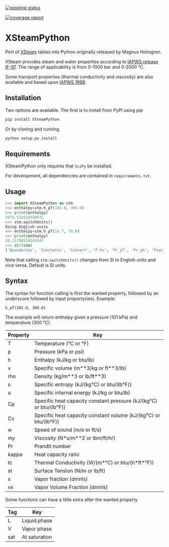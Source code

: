 [![pipeline status](https://gitlab.com/raldridge11/XSteamPython/badges/master/pipeline.svg)](https://gitlab.com/raldridge11/XSteamPython/-/pipelines)

[![coverage report](https://gitlab.com/raldridge11/XSteamPython/badges/master/coverage.svg)](https://gitlab.com/raldridge11/XSteamPython/-/commits/master)

# XSteamPython
Port of [XSteam](https://sourceforge.net/projects/xsteam/) tables into Python originally released by Magnus Holmgren.

XSteam provides steam and water properties according to [IAPWS release IF-97](http://www.iapws.org/relguide/IF97-Rev.pdf). The range of applicability is from 0-1000 bar and 0-2000 °C.

Some transport properties (thermal conductivity and viscosity) are also available and based upon [IAPWS 1998](http://www.iapws.org/relguide/ThCond.pdf).

## Installation
Two options are available. The first is to install from PyPI using pip
```sh
pip install XSteamPython
```
Or by cloning and running
```sh
python setup.py install
```
## Requirements
XSteamPython only requires that `SciPy` be installed.

For development, all dependencies are contained in `requirements.txt`.

## Usage
```python
>>> import XSteamPython as stm
>>> enthalpy=stm.h_pT(101.0, 300.0)
>>> print(enthalpy)
3074.515918340631
>>> stm.switchUnits()
Using English units
>>> enthalpy=stm.h_pT(14.7, 70.0)
>>> print(enthalpy)
38.11798524502647
>>> dir(stm)
['Boundaries', 'Constants', 'Convert', 'P_hs', 'Pr_pT', 'Pr_ph', 'Psat_T', 'Psat_s', 'Region1', 'Region2', 'Region3', 'Region4', 'Region5', 'Regions', 'T_hs', 'T_ph', 'T_ps', 'Tsat_p', 'Tsat_s', 'Viscosity', 'XSteamPython', '__builtins__', '__cached__', '__doc__', '__file__', '__loader__', '__name__', '__package__', '__path__', '__spec__', 'cpL_T', 'cpL_p', 'cpV_T', 'cpV_p', 'cp_pT', 'cp_ph', 'cp_ps', 'cvL_T', 'cvL_p', 'cvV_T', 'cvV_p', 'cv_pT', 'cv_ph', 'cv_ps', 'englishUnits', 'hL_T', 'hL_p', 'hV_T', 'hV_p', 'h_Tx', 'h_pT', 'h_ps', 'h_px', 'kappa_pT', 'kappa_ph', 'math', 'my_pT', 'my_ph', 'my_ps', 'rhoL_T', 'rhoL_p', 'rhoV_T', 'rhoV_p', 'rho_pT', 'rho_ph', 'rho_ps', 'sL_T', 'sL_p', 'sV_T', 'sV_p', 's_pT', 's_ph', 'st_p', 'st_t', 'surfaceTension_T', 'switchUnits', 'tcL_T', 'tcL_p', 'tcV_T', 'tcV_p', 'tc_hs', 'tc_pT', 'tc_pTrho', 'tc_ph', 'uL_T', 'uL_p', 'uV_T', 'uV_p', 'u_pT', 'u_ph', 'u_ps', 'vL_T', 'vL_p', 'vV_T', 'vV_p', 'v_pT', 'v_ph', 'v_ps', 'vx_ph', 'vx_ps', 'wL_T', 'wL_p', 'wV_T', 'wV_p', 'w_pT', 'w_ph', 'w_ps', 'x_ph', 'x_ps']
```

Note that calling `stm.switchUnits()` changes from SI to English units and vice versa. Default is SI units.

## Syntax

The syntax for function calling is first the wanted property, followed by an underscore followed by input property(ies). Example:
```
h_pT(101.0, 300.0)
```
The example will return enthalpy given a pressure (101 kPa) and temperature (300 °C).

|Property|Key|
|---|---|
|T| Temperature (°C or °F)|
|p| Pressure (kPa or psi)|
|h| Enthalpy (kJ/kg or btu/lb)|
|v| Specific volume (m\*\*3/kg or ft\*\*3/lb)|
|rho| Density (kg/m\*\*3 or lb/ft\*\*3)|
|s| Specific entropy (kJ/(kg°C) or btu/(lb°F))|
|u| Specific internal energy (kJ/kg or btu/lb)|
|Cp| Specific heat capacity constant pressure (kJ/(kg°C) or btu/(lb°F))|
|Cv| Specific heat capacity constant volume (kJ/(kg°C) or btu/(lb°F))|
|w| Speed of sound (m/s or ft/s)|
|my| Viscosity (N\*s/m\*\*2 or lbm/ft/hr)|
|Pr|Prandtl number|
|kappa|Heat capacity ratio|
|tc| Thermal Conductivity (W/(m\*°C) or btu/(h\*ft\*°F))|
|st| Surface Tension (N/m or lb/ft)|
|x| Vapor fraction (dmnls)|
|vx| Vapor Volume Fraction (dmnls)|

Some functions can have a little extra after the wanted property

|Tag|Key|
|---|---|
|L|Liquid phase|
|V|Vapor phase|
|sat|At saturation|
